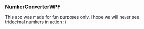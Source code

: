 ### NumberConverterWPF
This app was made for fun purposes only, I hope we will never see tridecimal numbers in action :)
